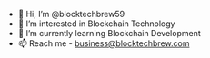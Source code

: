 - 👋 Hi, I’m @blocktechbrew59
- 👀 I’m interested in Blockchain Technology
- 🌱 I’m currently learning Blockchain Development
- 📫 Reach me - business@blocktechbrew.com

<!---
blocktechbrew59/blocktechbrew59 is a ✨ special ✨ repository because its `README.md` (this file) appears on your GitHub profile.
You can click the Preview link to take a look at your changes.
--->
